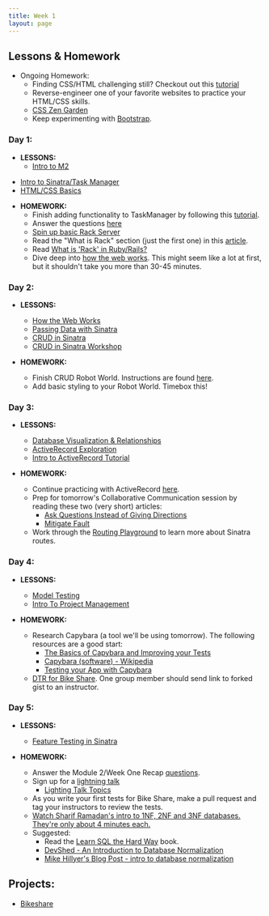 ```yaml
---
title: Week 1
layout: page
---
```


## Lessons & Homework

* Ongoing Homework:
  - Finding CSS/HTML challenging still? Checkout out this [tutorial](https://github.com/turingschool-examples/introductory-static-site)
  - Reverse-engineer one of your favorite websites to practice your HTML/CSS skills.
  - [CSS Zen Garden](http://www.csszengarden.com/)
  - Keep experimenting with [Bootstrap](http://getbootstrap.com/).

### Day 1:

* **LESSONS:**
  - [Intro to M2]()
<!-- * [Intro to Git](../lessons/intro_to_git) -->
  - [Intro to Sinatra/Task Manager](../lessons/introduction_to_sinatra)
  - [HTML/CSS Basics](../slides/html_css_basics/html_css_basics)

* **HOMEWORK:**
  - Finish adding functionality to TaskManager by following this [tutorial](https://gist.github.com/case-eee/06c54aae5b414dfc010f485827c9d1db).
  - Answer the questions [here](https://gist.github.com/case-eee/1f066fa3be100f8f18f4d31f521a3da4)
  - [Spin up basic Rack Server](../homework/rack)
  - Read the "What is Rack" section (just the first one) in this [article](http://rubylearning.com/blog/2013/04/02/whats-rack/).
  - Read [What is 'Rack' in Ruby/Rails?](http://blog.gauravchande.com/what-is-rack-in-ruby-rails)
  - Dive deep into [how the web works](https://gist.github.com/Carmer/1ac51aa7418c6bd4b1d19e22fa0e03a8). This might seem like a lot at first, but it shouldn't take you more than 30-45 minutes.

### Day 2:

* **LESSONS:**
  - [How the Web Works](../slides/how_the_web_works/slides.md)
  - [Passing Data with Sinatra](https://github.com/turingschool/shopping)
  - [CRUD in Sinatra](../lessons/crud_sinatra_synthesis)
  - [CRUD in Sinatra Workshop](../lessons/robot_world_crud_sinatra)

* **HOMEWORK:**
  - Finish CRUD Robot World. Instructions are found [here](https://github.com/turingschool-examples/robot-world).
  - Add basic styling to your Robot World. Timebox this!

### Day 3:

* **LESSONS:**
  - [Database Visualization & Relationships](../lessons/visualising_and_implementing_database_relationships)
  - [ActiveRecord Exploration](https://github.com/turingschool/intro-to-ar)
  - [Intro to ActiveRecord Tutorial](../lessons/intro_to_active_record_in_sinatra)

* **HOMEWORK:**
  - Continue practicing with ActiveRecord [here](../homework/activerecord_and_database_practice).
  - Prep for tomorrow's Collaborative Communication session by reading these two (very short) articles:
    - [Ask Questions Instead of Giving Directions](../homework/resources/ask_questions.pdf)
    - [Mitigate Fault](../homework/resources/mitigate_fault.pdf)
  -  Work through the [Routing Playground](https://github.com/turingschool/routing_playground) to learn more about Sinatra routes.

### Day 4:

* **LESSONS:**
  - [Model Testing](../lessons/model_testing_in_sinatra_with_horses)
  - [Intro To Project Management](../lessons/intro_to_project_management)

* **HOMEWORK:**
  - Research Capybara (a tool we'll be using tomorrow). The following resources are a good start:
    - [The Basics of Capybara and Improving your Tests](https://www.sitepoint.com/basics-capybara-improving-tests/)
    - [Capybara (software) - Wikipedia](https://en.wikipedia.org/wiki/Capybara_(software))
    - [Testing your App with Capybara](https://github.com/teamcapybara/capybara)
  - [DTR for Bike Share](https://gist.github.com/Carmer/85b9e0569af607d14f6e14b696b5e131). One group member should send link to forked gist to an instructor.

### Day 5:

* **LESSONS:**
  - [Feature Testing in Sinatra](../lessons/feature_testing_in_sinatra_with_horses)

* **HOMEWORK:**
  - Answer the Module 2/Week One Recap [questions](https://github.com/turingschool/checks-for-understanding/blob/master/module-2/backend/week_one.md).
  - Sign up for a [lightning talk](https://docs.google.com/spreadsheets/d/16EeEfxJZ9-dxQdPmfZyh3GVuvIh1lD9Hr3qgFjdmToA/edit?usp=sharing)
    - [Lighting Talk Topics](../lighting_talk_topic_ideas.md)
  - As you write your first tests for Bike Share, make a pull request and tag your instructors to review the tests.
  - [Watch Sharif Ramadan's intro to 1NF, 2NF and 3NF databases. They're only about 4 minutes each.](https://www.youtube.com/watch?v=K7vzLrGCV50&list=PLQ9AAKW8HuJ5m0rmHKL88ZyjOIKejvrj0)
  - Suggested:
    - Read the [Learn SQL the Hard Way](http://sql.learncodethehardway.org/book/) book.
    - [DevShed - An Introduction to Database Normalization](http://www.devshed.com/c/a/mysql/an-introduction-to-database-normalization/)
    - [Mike Hillyer's Blog Post - intro to database normalization](http://mikehillyer.com/articles/an-introduction-to-database-normalization/)

## Projects:

* [Bikeshare](https://github.com/turingschool/bike-share)
